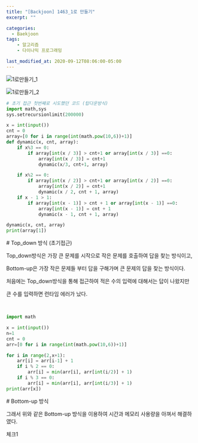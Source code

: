 ```yaml
---
title: "[Backjoon] 1463_1로 만들기"
excerpt: ""

categories:
  - Baekjoon
tags:
  	- 알고리즘
	- 다이나믹 프로그래밍

last_modified_at: 2020-09-12T08:06:00-05:00
---
```


![1로만들기_1](https://user-images.githubusercontent.com/57481424/92944416-e7389580-f48e-11ea-8a1f-cbad086b91c6.PNG)



![1로만들기_2](https://user-images.githubusercontent.com/57481424/92944419-e7d12c00-f48e-11ea-9924-b150b13b19d0.PNG)

```python
# 초기 접근 첫번째로 시도했던 코드 (탑다운방식)
import math,sys
sys.setrecursionlimit(200000)

x = int(input())
cnt = 0
array=[0 for i in range(int(math.pow(10,6))+1)]
def dynamic(x, cnt, array):
    if x%3 == 0:
        if array[int(x / 3)] > cnt+1 or array[int(x / 3)] ==0:
            array[int(x / 3)] = cnt+1
            dynamic(x/3, cnt+1, array)

    if x%2 == 0:
        if array[int(x / 2)] > cnt+1 or array[int(x / 2)] ==0:
            array[int(x / 2)] = cnt+1
            dynamic(x / 2, cnt + 1, array)
    if x - 1 > 1:
        if array[int(x - 1)] > cnt + 1 or array[int(x - 1)] ==0:
            array[int(x - 1)] = cnt + 1
            dynamic(x - 1, cnt + 1, array)

dynamic(x, cnt, array)
print(array[1])
```

\# Top_down 방식 (초기접근)

Top_down방식은 가장 큰 문제를 시작으로 작은 문제를 호출하여 답을 찾는 방식이고,

Bottom-up은 가장 작은 문제들 부터 답을 구해가며 큰 문제의 답을 찾는 방식이다.



처음에는 Top_down방식을 통해 접근하여 적은 수의 입력에 대해서는 답이 나왔지만

큰 수를 입력하면 런타임 에러가 났다.

<br>

```python
import math

x = int(input())
n=1
cnt = 0
arr=[0 for i in range(int(math.pow(10,6))+1)]

for i in range(2,x+1):
    arr[i] = arr[i-1] + 1
    if i % 2 == 0:
        arr[i] = min(arr[i], arr[int(i/2)] + 1)
    if i % 3 == 0:
        arr[i] = min(arr[i], arr[int(i/3)] + 1)
print(arr[x])
```

\# Bottom-up 방식

그래서 위와 같은 Bottom-up 방식을 이용하여 시간과 메모리 사용량을 아껴서 해결하였다.

체크1